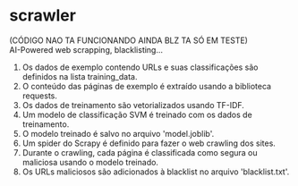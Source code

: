 # scrawler
(CÓDIGO NAO TA FUNCIONANDO AINDA BLZ TA SÓ EM TESTE)<br>
AI-Powered web scrapping, blacklisting...<br>

1. Os dados de exemplo contendo URLs e suas classificações são definidos na lista training_data.<br>
2. O conteúdo das páginas de exemplo é extraído usando a biblioteca requests.<br>
3. Os dados de treinamento são vetorializados usando TF-IDF.<br>
4. Um modelo de classificação SVM é treinado com os dados de treinamento.<br>
5. O modelo treinado é salvo no arquivo 'model.joblib'.<br>
6. Um spider do Scrapy é definido para fazer o web crawling dos sites.<br>
7. Durante o crawling, cada página é classificada como segura ou maliciosa usando o modelo treinado.<br>
8. Os URLs maliciosos são adicionados à blacklist no arquivo 'blacklist.txt'.<br>
